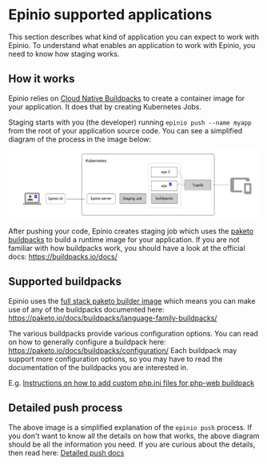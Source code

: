 # Epinio supported applications

This section describes what kind of application you can expect to work with Epinio.
To understand what enables an application to work with Epinio, you need to know how staging works.


## How it works

Epinio relies on [Cloud Native Buildpacks](https://buildpacks.io/) to create a container image for your
application. It does that by creating Kubernetes Jobs.

Staging starts with you (the developer) running `epinio push --name myapp` from the root of your application source code.
You can see a simplified diagram of the process in the image below:

![epinio-push-simplified](epinio-push-simple.svg?raw=true "Epinio push")

After pushing your code, Epinio creates staging job which uses the [paketo buildpacks](https://paketo.io/) to build a runtime image for your application.
If you are not familiar with how buildpacks work, you should have a look at the official docs: https://buildpacks.io/docs/

## Supported buildpacks

Epinio uses the [full stack paketo builder image](https://github.com/paketo-buildpacks/full-stack-release) which means you can make use of any of the buildpacks
documented here: https://paketo.io/docs/buildpacks/language-family-buildpacks/

The various buildpacks provide various configuration options. You can read on how to generally configure a buildpack here: https://paketo.io/docs/buildpacks/configuration/
Each buildpack may support more configuration options, so you may have to read the documentation of the buildpacks you are interested in.

E.g. [Instructions on how to add custom php.ini files for php-web buildpack](https://github.com/paketo-buildpacks/php-web#configuring-custom-ini-files)

## Detailed push process

The above image is a simplified explanation of the `epinio push` process. If you don't want to know all the details on how that works, the above diagram should
be all the information you need. If you are curious about the details, then read here: [Detailed push docs](explanations/detailed-push-process.md)
